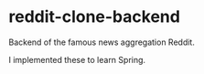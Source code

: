 # reddit-clone-backend

Backend of the famous news aggregation Reddit.

I implemented these to learn Spring.

